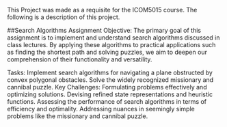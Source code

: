 This Project was made as a requisite for the ICOM5015 course. The following is a description of this project.

##Search Algorithms Assignment
Objective:
The primary goal of this assignment is to implement and understand search algorithms discussed in class lectures. By applying these algorithms to practical applications such as finding the shortest path and solving puzzles, we aim to deepen our comprehension of their functionality and versatility.

Tasks:
Implement search algorithms for navigating a plane obstructed by convex polygonal obstacles.
Solve the widely recognized missionary and cannibal puzzle.
Key Challenges:
Formulating problems effectively and optimizing solutions.
Devising refined state representations and heuristic functions.
Assessing the performance of search algorithms in terms of efficiency and optimality.
Addressing nuances in seemingly simple problems like the missionary and cannibal puzzle.
